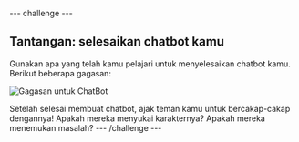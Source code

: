 \--- challenge \---

## Tantangan: selesaikan chatbot kamu

Gunakan apa yang telah kamu pelajari untuk menyelesaikan chatbot kamu. Berikut beberapa gagasan:

![Gagasan untuk ChatBot](images/chatbot-ideas.png)

Setelah selesai membuat chatbot, ajak teman kamu untuk bercakap-cakap dengannya! Apakah mereka menyukai karakternya? Apakah mereka menemukan masalah? \--- /challenge \---